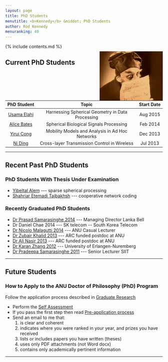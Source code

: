 ```yaml
---
layout: page
title: PhD Students
menutitle: <b>Kennedy</b> &middot; PhD Students
author: Rod Kennedy
menuranking: 40
---
```


<img src="images/nosferatu.jpg" align="top" style="margin:1.5rem 0px 0px 10px; float:right; width:40%; max-width:300px;">

{% include contents.md %}

## Current PhD Students

<div class="wide-block" markdown="block">

PhD&nbsp;Student | Topic| Start&nbsp;Date
:-: | :-: | :-:
[Usama Elahi](http://www.uet.edu.pk/faculties/facultiesinfo/facultyinfo?fac_id=841) | Harnessing Spherical Geometry in Data Processing | Aug 2015
[Alice Bates](http://people.cecs.anu.edu.au/user/5215) | Spherical Biological Signals Processing | Feb 2014
[Yirui Cong](http://people.cecs.anu.edu.au/user/5178) | Mobility Models and Analysis in Ad Hoc Networks | Dec 2013
[Ni Ding](http://people.cecs.anu.edu.au/user/4928) | Cross-layer Transmission Control in Wireless | Jul 2013

</div>

---

## Recent Past PhD Students

### PhD Students With Thesis Under Examination

- [Yibeltal Alem](http://people.cecs.anu.edu.au/user/4441) --- sparse spherical processing
- [Shahriar Etemadi Tajbakhsh](http://people.cecs.anu.edu.au/user/4108) --- cooperative network coding

### Recently Graduated PhD Students

- [Dr Prasad Samarasinghe 2014](http://www.lankabell.com/lanka_bell_corporate_profile.htm) --- Managing Director Lanka Bell
- Dr Daniel Chae 2014 --- SK telecom -- South Korea Telecom
- [Dr Nicolo Malagutti 2014](http://people.cecs.anu.edu.au/user/4029) --- ANU Casual Lecturer
- [Dr Zubair Khalid 2013](http://www.zubairkhalid.org/home.html) --- ARC funded postdoc at ANU
- [Dr Ali Nasir 2013](http://people.cecs.anu.edu.au/user/3835) --- ARC funded postdoc at ANU
- [Dr Karan Zhang 2012](http://www.lms.lnt.de/en/people/staff/mengqiu-zhang.php)  --- University of Erlangen-Nuremberg
- [Dr Pradeepa Samarasinghe 2011](http://computing.sliit.lk/researcher/dr-pradeepa-samarasinghe/) ---  Senior Lecturer SIIT

---

## Future Students

### How to Apply to the ANU Doctor of Philosophy (PhD) Program

Follow the application process described in [Graduate Research][gredres]

- Perform the [Self Assessment][selfass]
- If you pass the first step then read [Pre-application process][preap]
- Send an email to me that:
	1. is clear and coherent
	2. indicates where you were ranked in your year, and prizes you have received
	3. lists or includes papers you have written (theses)
	4. uses only PDF attachments (not Word docx)
	5. contains only academically pertinent information

[gredres]: http://cecs.anu.edu.au/future_students/graduate/research
[selfass]: http://cecs.anu.edu.au/future_students/graduate/research/selfassessment
[preap]: http://cecs.anu.edu.au/future_students/graduate/research/preapplication

---
